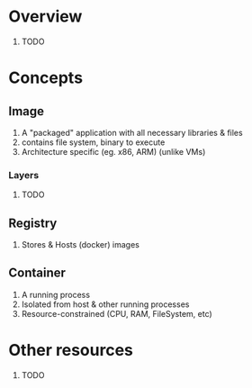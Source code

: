 # Overview
1. TODO


# Concepts

## Image
1. A "packaged" application with all necessary libraries & files
1. contains file system, binary to execute
1. Architecture specific (eg. x86, ARM) (unlike VMs)


### Layers
1. TODO


## Registry
1. Stores & Hosts (docker) images


## Container
1. A running process
1. Isolated from host & other running processes
1. Resource-constrained (CPU, RAM, FileSystem, etc)


# Other resources
1. TODO
